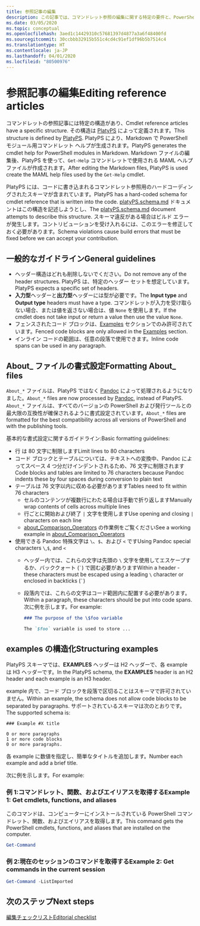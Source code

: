 ```yaml
---
title: 参照記事の編集
description: この記事では、コマンドレット参照の編集に関する特定の要件と、PowerShell ドキュメントの概要トピックについて説明します。
ms.date: 03/05/2020
ms.topic: conceptual
ms.openlocfilehash: 3aed1c14429310c57681397d4877a3a6f48400fd
ms.sourcegitcommit: 30ccbbb32915b551c4cd4c91ef1df96b5b7514c4
ms.translationtype: HT
ms.contentlocale: ja-JP
ms.lasthandoff: 04/01/2020
ms.locfileid: "80500976"
---
```

# <a name="editing-reference-articles"></a><span data-ttu-id="6d693-103">参照記事の編集</span><span class="sxs-lookup"><span data-stu-id="6d693-103">Editing reference articles</span></span>

<span data-ttu-id="6d693-104">コマンドレットの参照記事には特定の構造があり、</span><span class="sxs-lookup"><span data-stu-id="6d693-104">Cmdlet reference articles have a specific structure.</span></span> <span data-ttu-id="6d693-105">その構造は [PlatyPS][] によって定義されます。</span><span class="sxs-lookup"><span data-stu-id="6d693-105">This structure is defined by [PlatyPS][].</span></span>
<span data-ttu-id="6d693-106">PlatyPS により、Markdown で PowerShell モジュール用コマンドレット ヘルプが生成されます。</span><span class="sxs-lookup"><span data-stu-id="6d693-106">PlatyPS generates the cmdlet help for PowerShell modules in Markdown.</span></span> <span data-ttu-id="6d693-107">Markdown ファイルの編集後、PlatyPS を使って、`Get-Help` コマンドレットで使用される MAML ヘルプ ファイルが作成されます。</span><span class="sxs-lookup"><span data-stu-id="6d693-107">After editing the Markdown files, PlatyPS is used create the MAML help files used by the `Get-Help` cmdlet.</span></span>

<span data-ttu-id="6d693-108">PlatyPS には、コードに書き込まれるコマンドレット参照用のハードコーディングされたスキーマが含まれています。</span><span class="sxs-lookup"><span data-stu-id="6d693-108">PlatyPS has a hard-coded schema for cmdlet reference that is written into the code.</span></span> <span data-ttu-id="6d693-109">[platyPS.schema.md][] ドキュメントはこの構造を記述しようとし、</span><span class="sxs-lookup"><span data-stu-id="6d693-109">The [platyPS.schema.md][] document attempts to describe this structure.</span></span> <span data-ttu-id="6d693-110">スキーマ違反がある場合はビルド エラーが発生します。コントリビューションを受け入れるには、このエラーを修正しておく必要があります。</span><span class="sxs-lookup"><span data-stu-id="6d693-110">Schema violations cause build errors that must be fixed before we can accept your contribution.</span></span>

## <a name="general-guidelines"></a><span data-ttu-id="6d693-111">一般的なガイドライン</span><span class="sxs-lookup"><span data-stu-id="6d693-111">General guidelines</span></span>

- <span data-ttu-id="6d693-112">ヘッダー構造はどれも削除しないでください。</span><span class="sxs-lookup"><span data-stu-id="6d693-112">Do not remove any of the header structures.</span></span> <span data-ttu-id="6d693-113">PlatyPS は、特定のヘッダー セットを想定しています。</span><span class="sxs-lookup"><span data-stu-id="6d693-113">PlatyPS expects a specific set of headers.</span></span>
- <span data-ttu-id="6d693-114">**入力型**ヘッダーと**出力型**ヘッダーには型が必要です。</span><span class="sxs-lookup"><span data-stu-id="6d693-114">The **Input type** and **Output type** headers must have a type.</span></span> <span data-ttu-id="6d693-115">コマンドレットが入力を受け取らない場合、または値を返さない場合は、値 `None` を使用します。</span><span class="sxs-lookup"><span data-stu-id="6d693-115">If the cmdlet does not take input or return a value then use the value `None`.</span></span>
- <span data-ttu-id="6d693-116">フェンスされたコード ブロックは、[Examples](#structuring-examples) セクションでのみ許可されています。</span><span class="sxs-lookup"><span data-stu-id="6d693-116">Fenced code blocks are only allowed in the [Examples](#structuring-examples) section.</span></span>
- <span data-ttu-id="6d693-117">インライン コードの範囲は、任意の段落で使用できます。</span><span class="sxs-lookup"><span data-stu-id="6d693-117">Inline code spans can be used in any paragraph.</span></span>

## <a name="formatting-about_-files"></a><span data-ttu-id="6d693-118">About_ ファイルの書式設定</span><span class="sxs-lookup"><span data-stu-id="6d693-118">Formatting About_ files</span></span>

<span data-ttu-id="6d693-119">`About_*` ファイルは、PlatyPS ではなく [Pandoc][] によって処理されるようになりました。</span><span class="sxs-lookup"><span data-stu-id="6d693-119">`About_*` files are now processed by [Pandoc][], instead of PlatyPS.</span></span> <span data-ttu-id="6d693-120">`About_*` ファイルは、すべてのバージョンの PowerShell および発行ツールとの最大限の互換性が確保されるように書式設定されています。</span><span class="sxs-lookup"><span data-stu-id="6d693-120">`About_*` files are formatted for the best compatibility across all versions of PowerShell and with the publishing tools.</span></span>

<span data-ttu-id="6d693-121">基本的な書式設定に関するガイドライン:</span><span class="sxs-lookup"><span data-stu-id="6d693-121">Basic formatting guidelines:</span></span>

- <span data-ttu-id="6d693-122">行 は 80 文字に制限します</span><span class="sxs-lookup"><span data-stu-id="6d693-122">Limit lines to 80 characters</span></span>
- <span data-ttu-id="6d693-123">コード ブロックとテーブルについては、テキストへの変換中、Pandoc によってスペース 4 つ分だけインデントされるため、76 文字に制限されます</span><span class="sxs-lookup"><span data-stu-id="6d693-123">Code blocks and tables are limited to 76 characters because Pandoc indents these by four spaces during conversion to plain text</span></span>
- <span data-ttu-id="6d693-124">テーブルは 76 文字以内に収める必要があります</span><span class="sxs-lookup"><span data-stu-id="6d693-124">Tables need to fit within 76 characters</span></span>
  - <span data-ttu-id="6d693-125">セルのコンテンツが複数行にわたる場合は手動で折り返します</span><span class="sxs-lookup"><span data-stu-id="6d693-125">Manually wrap contents of cells across multiple lines</span></span>
  - <span data-ttu-id="6d693-126">行ごとに開始および終了 `|` 文字を使用します</span><span class="sxs-lookup"><span data-stu-id="6d693-126">Use opening and closing `|` characters on each line</span></span>
  - <span data-ttu-id="6d693-127">[about_Comparison_Operators][about-example] の作業例をご覧ください</span><span class="sxs-lookup"><span data-stu-id="6d693-127">See a working example in [about_Comparison_Operators][about-example]</span></span>
- <span data-ttu-id="6d693-128">使用できる Pandoc 特殊文字は `\`、`$`、および `<` です</span><span class="sxs-lookup"><span data-stu-id="6d693-128">Using Pandoc special characters `\`,`$`, and `<`</span></span>
  - <span data-ttu-id="6d693-129">ヘッダー内では、これらの文字は先頭の `\` 文字を使用してエスケープするか、バッククォート (`` ` ``) で囲む必要があります</span><span class="sxs-lookup"><span data-stu-id="6d693-129">Within a header - these characters must be escaped using a leading `\` character or enclosed in backticks (`` ` ``)</span></span>
  - <span data-ttu-id="6d693-130">段落内では、これらの文字はコード範囲内に配置する必要があります。</span><span class="sxs-lookup"><span data-stu-id="6d693-130">Within a paragraph, these characters should be put into code spans.</span></span> <span data-ttu-id="6d693-131">次に例を示します。</span><span class="sxs-lookup"><span data-stu-id="6d693-131">For example:</span></span>

    ~~~markdown
    ### The purpose of the \$foo variable

    The `$foo` variable is used to store ...
    ~~~

## <a name="structuring-examples"></a><span data-ttu-id="6d693-132">examples の構造化</span><span class="sxs-lookup"><span data-stu-id="6d693-132">Structuring examples</span></span>

<span data-ttu-id="6d693-133">PlatyPS スキーマでは、**EXAMPLES** ヘッダーは H2 ヘッダーで、各 example は H3 ヘッダーです。</span><span class="sxs-lookup"><span data-stu-id="6d693-133">In the PlatyPS schema, the **EXAMPLES** header is an H2 header and each example is an H3 header.</span></span>

<span data-ttu-id="6d693-134">example 内で、コード ブロックを段落で区切ることはスキーマで許可されていません。</span><span class="sxs-lookup"><span data-stu-id="6d693-134">Within an example, the schema does not allow code blocks to be separated by paragraphs.</span></span> <span data-ttu-id="6d693-135">サポートされているスキーマは次のとおりです。</span><span class="sxs-lookup"><span data-stu-id="6d693-135">The supported schema is:</span></span>

```
### Example #X title

0 or more paragraphs
1 or more code blocks
0 or more paragraphs.
```

<span data-ttu-id="6d693-136">各 example に数値を指定し、簡単なタイトルを追加します。</span><span class="sxs-lookup"><span data-stu-id="6d693-136">Number each example and add a brief title.</span></span>

<span data-ttu-id="6d693-137">次に例を示します。</span><span class="sxs-lookup"><span data-stu-id="6d693-137">For example:</span></span>

### <a name="example-1-get-cmdlets-functions-and-aliases"></a><span data-ttu-id="6d693-138">例 1:コマンドレット、関数、およびエイリアスを取得する</span><span class="sxs-lookup"><span data-stu-id="6d693-138">Example 1: Get cmdlets, functions, and aliases</span></span>

<span data-ttu-id="6d693-139">このコマンドは、コンピューターにインストールされている PowerShell コマンドレット、関数、およびエイリアスを取得します。</span><span class="sxs-lookup"><span data-stu-id="6d693-139">This command gets the PowerShell cmdlets, functions, and aliases that are installed on the computer.</span></span>

```powershell
Get-Command
```

### <a name="example-2-get-commands-in-the-current-session"></a><span data-ttu-id="6d693-140">例 2:現在のセッションのコマンドを取得する</span><span class="sxs-lookup"><span data-stu-id="6d693-140">Example 2: Get commands in the current session</span></span>

```powershell
Get-Command -ListImported
```

## <a name="next-steps"></a><span data-ttu-id="6d693-141">次のステップ</span><span class="sxs-lookup"><span data-stu-id="6d693-141">Next steps</span></span>

[<span data-ttu-id="6d693-142">編集チェックリスト</span><span class="sxs-lookup"><span data-stu-id="6d693-142">Editorial checklist</span></span>](editorial-checklist.md)

<!-- link references -->
[PlatyPS]: https://github.com/powershell/platyps
[platyPS.schema.md]: https://github.com/PowerShell/platyPS/blob/master/platyPS.schema.md
[issue1806]: https://github.com/MicrosoftDocs/PowerShell-Docs/issues/1806
[about-example]: /PowerShell/module/Microsoft.PowerShell.Core/About/about_Comparison_Operators
[Pandoc]: https://pandoc.org
